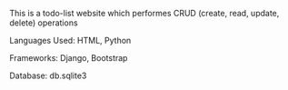 This is a todo-list website which performes CRUD (create, read, update, delete) operations

Languages Used: HTML, Python

Frameworks: Django, Bootstrap

Database: db.sqlite3

